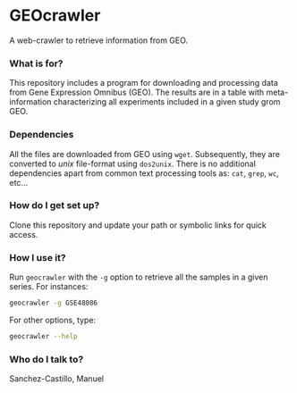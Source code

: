 GEOcrawler
==========

A web-crawler to retrieve information from GEO.

### What is for?

This repository includes a program for downloading and processing data from Gene Expression Omnibus (GEO). The results are in a table with meta-information characterizing all experiments included in a given study grom GEO.

### Dependencies

All the files are downloaded from GEO using `wget`. Subsequently, they are converted to *unix* file-format using `dos2unix`. There is no additional dependencies apart from common text processing tools as: `cat`, `grep`, `wc`, etc...

### How do I get set up?

Clone this repository and update your path or symbolic links for quick access.

### How I use it?

Run `geocrawler` with the `-g` option to retrieve all the samples in a given series. For instances:

```bash
geocrawler -g GSE48086
```

For other options, type:

```bash
geocrawler --help
```


### Who do I talk to?

Sanchez-Castillo, Manuel
